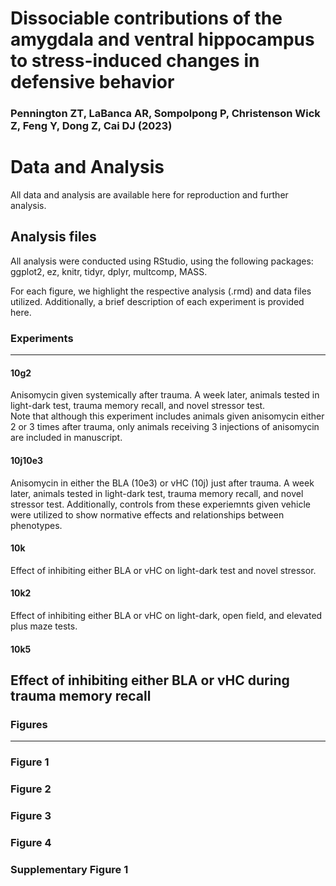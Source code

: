 # Dissociable contributions of the amygdala and ventral hippocampus to stress-induced changes in defensive behavior
### Pennington ZT, LaBanca AR, Sompolpong P, Christenson Wick Z, Feng Y, Dong Z, Cai DJ (2023)


# Data and Analysis
All data and analysis are available here for reproduction and further analysis.  


## Analysis files
All analysis were conducted using RStudio, using the following packages: ggplot2, ez, knitr, tidyr, dplyr, multcomp, MASS.

For each figure, we highlight the respective analysis (.rmd) and data files utilized.  Additionally, a brief description of each experiment is provided here.

### Experiments
---
#### 10g2
Anisomycin given systemically after trauma.  A week later, animals tested in light-dark test, trauma memory recall, and novel stressor test.  
Note that although this experiment includes animals given anisomycin either 2 or 3 times after trauma, only animals receiving 3 injections of anisomycin are included in manuscript.

#### 10j10e3
Anisomycin in either the BLA (10e3) or vHC (10j) just after trauma.  A week later, animals tested in light-dark test, trauma memory recall, and novel stressor test. 
Additionally, controls from these experiemnts given vehicle were utilized to show normative effects and relationships between phenotypes. 

#### 10k
Effect of inhibiting either BLA or vHC on light-dark test and novel stressor.

#### 10k2
Effect of inhibiting either BLA or vHC on light-dark, open field, and elevated plus maze tests.

#### 10k5
Effect of inhibiting either BLA or vHC during trauma memory recall
---

### Figures
---
### Figure 1

### Figure 2

### Figure 3

### Figure 4

### Supplementary Figure 1


